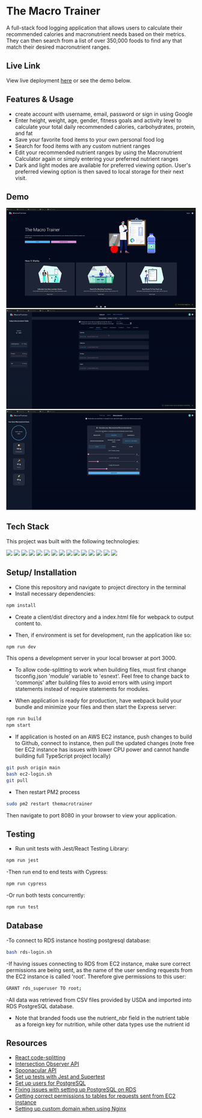 # The Macro Trainer

A full-stack food logging application that allows users to calculate their recommended calories and macronutrient needs based on their metrics. They can then search from a list of over 350,000 foods to find any that match their desired macronutrient ranges.

## Live Link

View live deployment [here](https://themacrotrainer.com) or see the demo below.

## Features & Usage

-  create account with username, email, password or sign in using Google
-  Enter height, weight, age, gender, fitness goals and activity level to calculate your total daily recommended calories, carbohydrates, protein, and fat
-  Save your favorite food items to your own personal food log
-  Search for food items with any custom nutrient ranges
-  Edit your recommended nutrient ranges by using the Macronutrient Calculator again or simply entering your preferred nutrient ranges
-  Dark and light modes are available for preferred viewing option. User's preferred viewing option is then saved to local storage for their next visit.

## Demo

![home](./gifs/home-page.gif)
![search](./gifs/search-page.gif)
![calculator](./gifs/macrocalculator.gif)

## Tech Stack

This project was built with the following technologies:

<img src="https://img.shields.io/badge/PostgreSQL-316192?style=for-the-badge&logo=postgresql&logoColor=white" />
<img src="https://img.shields.io/badge/Express.js-000000?style=for-the-badge&logo=express&logoColor=white" />
<img src="https://img.shields.io/badge/React-20232A?style=for-the-badge&logo=react&logoColor=61DAFB" />
<img src="https://img.shields.io/badge/Node.js-339933?style=for-the-badge&logo=nodedotjs&logoColor=white" />
<img src="https://img.shields.io/badge/TypeScript-007ACC?style=for-the-badge&logo=typescript&logoColor=white" />
<img src="https://img.shields.io/badge/Sass-CC6699?style=for-the-badge&logo=sass&logoColor=white" />
<img src="https://img.shields.io/badge/Amazon_AWS-FF9900?style=for-the-badge&logo=amazonaws&logoColor=white" />
<img src="https://img.shields.io/badge/Nginx-009639?style=for-the-badge&logo=nginx&logoColor=white" />
<img src="https://img.shields.io/badge/Material%20UI-007FFF?style=for-the-badge&logo=mui&logoColor=white" />
<img src="https://img.shields.io/badge/CSS3-1572B6?style=for-the-badge&logo=css3&logoColor=white" />
<img src="https://img.shields.io/badge/prettier-1A2C34?style=for-the-badge&logo=prettier&logoColor=F7BA3E" />
<img src="https://img.shields.io/badge/Webpack-8DD6F9?style=for-the-badge&logo=Webpack&logoColor=white" />
<img src="https://img.shields.io/badge/Babel-F9DC3E?style=for-the-badge&logo=babel&logoColor=white" />
<img src="https://img.shields.io/badge/Jest-C21325?style=for-the-badge&logo=jest&logoColor=white" />
<img src="https://img.shields.io/badge/Cypress-17202C?style=for-the-badge&logo=cypress&logoColor=white" />

## Setup/ Installation

-  Clone this repository and navigate to project directory in the terminal
-  Install necessary dependencies:

```bash
npm install
```

-  Create a client/dist directory and a index.html file for webpack to output content to.

-  Then, if environment is set for development, run the application like so:

```bash
npm run dev
```

This opens a development server in your local browser at port 3000.

-  To allow code-splitting to work when building files, must first change tsconfig.json 'module' variable to 'esnext'. Feel free to change back to 'commonjs' after building files to avoid errors with using import statements instead of require statements for modules.

-  When application is ready for production, have webpack build your bundle and minimize your files and then start the Express server:

```bash
npm run build
npm start
```

-  If application is hosted on an AWS EC2 instance, push changes to build to Github, connect to instance, then pull the updated changes (note free tier EC2 instance has issues with lower CPU power and cannot handle building full TypeScript project locally)

```bash
git push origin main
bash ec2-login.sh
git pull
```

-  Then restart PM2 process

```bash
sudo pm2 restart themacrotrainer
```

Then navigate to port 8080 in your browser to view your application.

## Testing

-  Run unit tests with Jest/React Testing Library:

```bash
npm run jest
```

-Then run end to end tests with Cypress:

```bash
npm run cypress
```

-Or run both tests concurrently:

```bash
npm run test
```

## Database

-To connect to RDS instance hosting postgresql database:

```bash
bash rds-login.sh
```

-If having issues connecting to RDS from EC2 instance, make sure correct permissions are being sent, as the name of the user sending requests from the EC2 instance is called 'root'. Therefore give permissions to this user:

```bash
GRANT rds_superuser TO root;
```

-All data was retrieved from CSV files provided by USDA and imported into RDS PostgreSQL database.

-  Note that branded foods use the nutrient_nbr field in the nutrient table as a foreign key for nutrition, while other data types use the nutrient id

## Resources

-  [React code-splitting](https://reactjs.org/docs/code-splitting.html)
-  [Intersection Observer API](https://developer.mozilla.org/en-US/docs/Web/API/Intersection_Observer_API)
-  [Spoonacular API](https://spoonacular.com/food-api/docs)
-  [Set up tests with Jest and Supertest](https://www.rithmschool.com/courses/intermediate-node-express/api-tests-with-jest)
-  [Set up users for PostgreSQL](https://stackoverflow.com/questions/42749033/fatal-password-authentication-failed-for-user-root-postgresql)
-  [Fixing issues with setting up PostgreSQL on RDS](https://stackoverflow.com/questions/65877048/pgadmin-on-ubuntu-20-04-fatal-password-authentication-failed-for-user)
-  [Getting correct permissions to tables for requests sent from EC2 instance](https://stackoverflow.com/questions/55080121/amazon-rds-postgresql-role-cannot-access-tables)
-  [Setting up custom domain when using Nginx](https://stackoverflow.com/questions/32467541/link-a-google-domain-to-amazon-ec2-server#:~:text=In%20your%20google%20domain%20admin,from%20the%20amazon%20EC2%20instance.)

